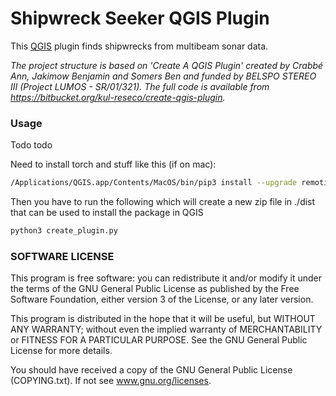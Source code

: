 # Shipwreck Seeker QGIS Plugin

This [QGIS](https://www.qgis.org/en/site/) plugin finds shipwrecks from multibeam sonar data. 

*The project structure is based on 'Create A QGIS Plugin' created by Crabbé Ann, Jakimow Benjamin*
*and Somers Ben and funded by BELSPO STEREO III (Project LUMOS - SR/01/321).*
*The full code is available from https://bitbucket.org/kul-reseco/create-qgis-plugin.*

### Usage
Todo todo

Need to install torch and stuff like this (if on mac): 
```bash
/Applications/QGIS.app/Contents/MacOS/bin/pip3 install --upgrade remotior-sensus scikit-learn torch
```

Then you have to run the following which will create a new zip file in ./dist that can be used to install the package in QGIS

```bash
python3 create_plugin.py
```

### SOFTWARE LICENSE

This program is free software: you can redistribute it and/or modify it under the terms of the GNU General Public
License as published by the Free Software Foundation, either version 3 of the License, or any later version.

This program is distributed in the hope that it will be useful, but WITHOUT ANY WARRANTY; without even the implied
warranty of MERCHANTABILITY or FITNESS FOR A PARTICULAR PURPOSE.  See the GNU General Public License for more details.

You should have received a copy of the GNU General Public License (COPYING.txt). If not see www.gnu.org/licenses.

